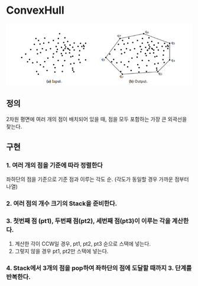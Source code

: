 # ConvexHull
![Sample](./Image/Sample.png)

## 정의
2차원 평면에 여러 개의 점이 배치되어 있을 때, 점을 모두 포함하는 가장 큰 외곽선을 찾는다.

## 구현
### 1. 여러 개의 점을 기준에 따라 정렬한다
좌하단의 점을 기준으로 기준 점과 이루는 각도 순. (각도가 동일할 경우 가까운 점부터 나열)
### 2. 여러 점의 개수 크기의 Stack을 준비한다.
### 3. 첫번째 점 (pt1), 두번째 점(pt2), 세번째 점(pt3)이 이루는 각을 계산한다.
1. 계산한 각이 CCW일 경우, pt1, pt2, pt3 순으로 스택에 넣는다.
2. 그렇지 않을 경우 pt1, pt2만 스택에 넣는다.
### 4. Stack에서 3개의 점을 pop하여 좌하단의 점에 도달할 때까지 3. 단계를 반복한다.
